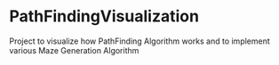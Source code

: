 # PathFindingVisualization
Project to visualize how PathFinding Algorithm works and to implement various Maze Generation Algorithm
